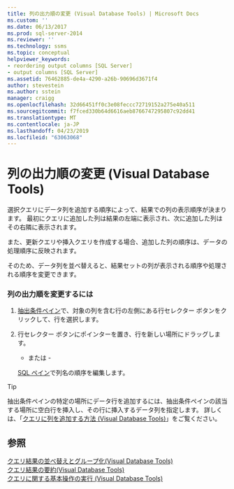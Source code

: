 ```yaml
---
title: 列の出力順の変更 (Visual Database Tools) | Microsoft Docs
ms.custom: ''
ms.date: 06/13/2017
ms.prod: sql-server-2014
ms.reviewer: ''
ms.technology: ssms
ms.topic: conceptual
helpviewer_keywords:
- reordering output columns [SQL Server]
- output columns [SQL Server]
ms.assetid: 76462885-de4a-4290-a26b-90696d3671f4
author: stevestein
ms.author: sstein
manager: craigg
ms.openlocfilehash: 32d66451ff0c3e08feccc72719152a275e40a511
ms.sourcegitcommit: f7fced330b64d6616aeb8766747295807c92dd41
ms.translationtype: MT
ms.contentlocale: ja-JP
ms.lasthandoff: 04/23/2019
ms.locfileid: "63063068"
---
```

# <a name="reorder-output-columns-visual-database-tools"></a>列の出力順の変更 (Visual Database Tools)
  選択クエリにデータ列を追加する順序によって、結果での列の表示順序が決まります。 最初にクエリに追加した列は結果の左端に表示され、次に追加した列はその右隣に表示されます。  
  
 また、更新クエリや挿入クエリを作成する場合、追加した列の順序は、データの処理順序に反映されます。  
  
 そのため、データ列を並べ替えると、結果セットの列が表示される順序や処理される順序を変更できます。  
  
### <a name="to-reorder-columns-for-output"></a>列の出力順を変更するには  
  
1.  [抽出条件ペイン](visual-database-tools.md)で、対象の列を含む行の左側にある行セレクター ボタンをクリックして、行を選択します。  
  
2.  行セレクター ボタンにポインターを置き、行を新しい場所にドラッグします。  
  
     - または -  
  
     [SQL ペイン](sql-pane-visual-database-tools.md)で列名の順序を編集します。  
  
> [!TIP]  
>  抽出条件ペインの特定の場所にデータ行を追加するには、抽出条件ペインの該当する場所に空白行を挿入し、その行に挿入するデータ列を指定します。 詳しくは、「[クエリに列を追加する方法 (Visual Database Tools)](add-columns-to-queries-visual-database-tools.md)」をご覧ください。  
  
## <a name="see-also"></a>参照  
 [クエリ結果の並べ替えとグループ化&#40;Visual Database Tools&#41;](sort-and-group-query-results-visual-database-tools.md)   
 [クエリ結果の要約&#40;Visual Database Tools&#41;](summarize-query-results-visual-database-tools.md)   
 [クエリに関する基本操作の実行 (Visual Database Tools)](perform-basic-operations-with-queries-visual-database-tools.md)  
  
  
